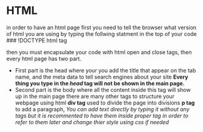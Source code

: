 # HTML 
in order to have an html page first 
you need to tell the browser what version of html you are using
by typing the follwing statment in the top of your code ### !DOCTYPE html tag

then you must encapsulate your code with html open and close tags, then every html page has two part.
* First part is the head where your you add the title that 
appear on the tab name, and the meta data to tell search engines about your site
**Every thing you type in the _head_ tag will not be shown in the main page.**
* Second part is the body where all the content inside this tag will show up in 
the main page
there are many other tags to structure your webpage using html 
**div tag** used to divide the page into divisions 
**p tag** to add a paragraph,
_You can add text directly by typing it without any tags but it is recommented to have them inside proper tag in order to refer to them later and change thier style using css if needed_



